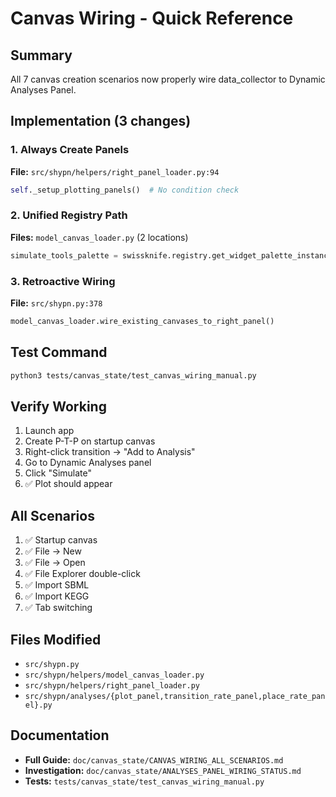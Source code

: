 # Canvas Wiring - Quick Reference

## Summary
All 7 canvas creation scenarios now properly wire data_collector to Dynamic Analyses Panel.

## Implementation (3 changes)

### 1. Always Create Panels
**File:** `src/shypn/helpers/right_panel_loader.py:94`
```python
self._setup_plotting_panels()  # No condition check
```

### 2. Unified Registry Path
**Files:** `model_canvas_loader.py` (2 locations)
```python
simulate_tools_palette = swissknife.registry.get_widget_palette_instance('simulate')
```

### 3. Retroactive Wiring
**File:** `src/shypn.py:378`
```python
model_canvas_loader.wire_existing_canvases_to_right_panel()
```

## Test Command
```bash
python3 tests/canvas_state/test_canvas_wiring_manual.py
```

## Verify Working
1. Launch app
2. Create P-T-P on startup canvas
3. Right-click transition → "Add to Analysis"
4. Go to Dynamic Analyses panel
5. Click "Simulate"
6. ✅ Plot should appear

## All Scenarios
1. ✅ Startup canvas
2. ✅ File → New
3. ✅ File → Open
4. ✅ File Explorer double-click
5. ✅ Import SBML
6. ✅ Import KEGG
7. ✅ Tab switching

## Files Modified
- `src/shypn.py`
- `src/shypn/helpers/model_canvas_loader.py`
- `src/shypn/helpers/right_panel_loader.py`
- `src/shypn/analyses/{plot_panel,transition_rate_panel,place_rate_panel}.py`

## Documentation
- **Full Guide:** `doc/canvas_state/CANVAS_WIRING_ALL_SCENARIOS.md`
- **Investigation:** `doc/canvas_state/ANALYSES_PANEL_WIRING_STATUS.md`
- **Tests:** `tests/canvas_state/test_canvas_wiring_manual.py`
